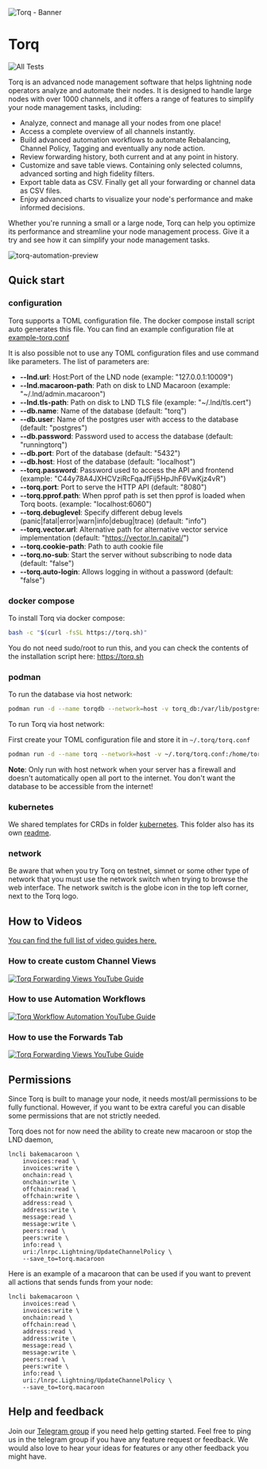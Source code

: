 ![Torq - Banner](./docs/images/readme-banner.png)

# Torq

![All Tests](https://github.com/lncapital/torq/actions/workflows/test-on-push.yml/badge.svg)

Torq is an advanced node management software that helps lightning node operators analyze and automate their nodes. It is designed to handle large nodes with over 1000 channels, and it offers a range of features to simplify your node management tasks, including:

* Analyze, connect and manage all your nodes from one place!
* Access a complete overview of all channels instantly.
* Build advanced automation workflows to automate Rebalancing, Channel Policy, Tagging and eventually any node action.
* Review forwarding history, both current and at any point in history.
* Customize and save table views. Containing only selected columns, advanced sorting and high fidelity filters.
* Export table data as CSV. Finally get all your forwarding or channel data as CSV files.
* Enjoy advanced charts to visualize your node's performance and make informed decisions.

Whether you're running a small or a large node, Torq can help you optimize its performance and streamline your node management process. Give it a try and see how it can simplify your node management tasks.

![torq-automation-preview](https://user-images.githubusercontent.com/647617/223672620-dcc047f3-ebbe-4087-8da8-9a103d8b9570.png)


## Quick start

### configuration

Torq supports a TOML configuration file. The docker compose install script auto generates this file.
You can find an example configuration file at [example-torq.conf](./docker/example-torq.conf)

It is also possible not to use any TOML configuration files and use command like parameters. The list of parameters are:
 - **--lnd.url**: Host:Port of the LND node (example: "127.0.0.1:10009")
 - **--lnd.macaroon-path**: Path on disk to LND Macaroon (example: "~/.lnd/admin.macaroon")
 - **--lnd.tls-path**: Path on disk to LND TLS file (example: "~/.lnd/tls.cert")
 - **--db.name**: Name of the database (default: "torq")
 - **--db.user**: Name of the postgres user with access to the database (default: "postgres")
 - **--db.password**: Password used to access the database (default: "runningtorq")
 - **--db.port**: Port of the database (default: "5432")
 - **--db.host**: Host of the database (default: "localhost")
 - **--torq.password**: Password used to access the API and frontend (example: "C44y78A4JXHCVziRcFqaJfFij5HpJhF6VwKjz4vR")
 - **--torq.port**: Port to serve the HTTP API (default: "8080")
 - **--torq.pprof.path**: When pprof path is set then pprof is loaded when Torq boots. (example: "localhost:6060")
 - **--torq.debuglevel**: Specify different debug levels (panic|fatal|error|warn|info|debug|trace) (default: "info")
 - **--torq.vector.url**: Alternative path for alternative vector service implementation (default: "https://vector.ln.capital/")
 - **--torq.cookie-path**: Path to auth cookie file
 - **--torq.no-sub**: Start the server without subscribing to node data (default: "false")
 - **--torq.auto-login**: Allows logging in without a password (default: "false")

### docker compose
To install Torq via docker compose:

```bash
bash -c "$(curl -fsSL https://torq.sh)"
```
You do not need sudo/root to run this, and you can check the contents of the installation script here: https://torq.sh

### podman
To run the database via host network:

```sh
podman run -d --name torqdb --network=host -v torq_db:/var/lib/postgresql/data -e POSTGRES_PASSWORD="<YourPostgresPasswordHere>" timescale/timescaledb:latest-pg14
```

To run Torq via host network:

First create your TOML configuration file and store it in `~/.torq/torq.conf`

```sh
podman run -d --name torq --network=host -v ~/.torq/torq.conf:/home/torq/torq.conf lncapital/torq:latest --config=/home/torq/torq.conf start
```
**Note**: Only run with host network when your server has a firewall and doesn't automatically open all port to the internet. You don't want the database to be accessible from the internet!

### kubernetes

We shared templates for CRDs in folder [kubernetes](./kubernetes).
This folder also has its own [readme](./kubernetes/README.md).

### network

Be aware that when you try Torq on testnet, simnet or some other type of network that you must use the network switch when trying to browse the web interface.
The network switch is the globe icon in the top left corner, next to the Torq logo.

## How to Videos

[You can find the full list of video guides here.](https://docs.ln.capital/en/collections/3817618-torq-video-tutorials)

### How to create custom Channel Views

[![Torq Forwarding Views YouTube Guide](https://img.youtube.com/vi/5ZfgflfOFwQ/maxresdefault.jpg)](https://www.youtube.com/watch?v=5ZfgflfOFwQ)

### How to use Automation Workflows

[![Torq Workflow Automation YouTube Guide](https://img.youtube.com/vi/Go4uJoMhwrE/maxresdefault.jpg)](https://www.youtube.com/watch?v=Go4uJoMhwrE)

### How to use the Forwards Tab

[![Torq Forwarding Views YouTube Guide](https://img.youtube.com/vi/ZTetH8_jbgk/maxresdefault.jpg)](https://www.youtube.com/watch?v=ZTetH8_jbgk)


## Permissions

Since Torq is built to manage your node, it needs most/all permissions to be fully functional. However, if you want to
be extra careful you can disable some permissions that are not strictly needed.

Torq does not for now need the ability to create new macaroon or stop the LND daemon,

    lncli bakemacaroon \
        invoices:read \
        invoices:write \
        onchain:read \
        onchain:write \
        offchain:read \
        offchain:write \
        address:read \
        address:write \
        message:read \
        message:write \
        peers:read \
        peers:write \
        info:read \
        uri:/lnrpc.Lightning/UpdateChannelPolicy \
        --save_to=torq.macaroon

Here is an example of a macaroon that can be used if you want to prevent all actions that sends funds from your node:

    lncli bakemacaroon \
        invoices:read \
        invoices:write \
        onchain:read \
        offchain:read \
        address:read \
        address:write \
        message:read \
        message:write \
        peers:read \
        peers:write \
        info:read \
        uri:/lnrpc.Lightning/UpdateChannelPolicy \
        --save_to=torq.macaroon

## Help and feedback

Join our [Telegram group](https://t.me/joinchat/V-Dks6zjBK4xZWY0) if you need help getting started.
Feel free to ping us in the telegram group if you have any feature request or feedback.  We would also love to hear your ideas for features or any other feedback you might have.
